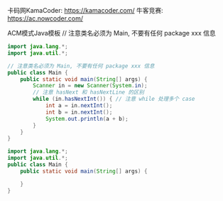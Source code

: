 卡码网KamaCoder: https://kamacoder.com/
牛客竞赛: https://ac.nowcoder.com/



ACM模式Java模板
// 注意类名必须为 Main, 不要有任何 package xxx 信息
```java
import java.lang.*;
import java.util.*;

// 注意类名必须为 Main, 不要有任何 package xxx 信息
public class Main {
    public static void main(String[] args) {
        Scanner in = new Scanner(System.in);
        // 注意 hasNext 和 hasNextLine 的区别
        while (in.hasNextInt()) { // 注意 while 处理多个 case
            int a = in.nextInt();
            int b = in.nextInt();
            System.out.println(a + b);
        }
    }
}
```
```java
import java.lang.*;
import java.util.*;
public class Main {
    public static void main(String[] args) {

    }
}
```